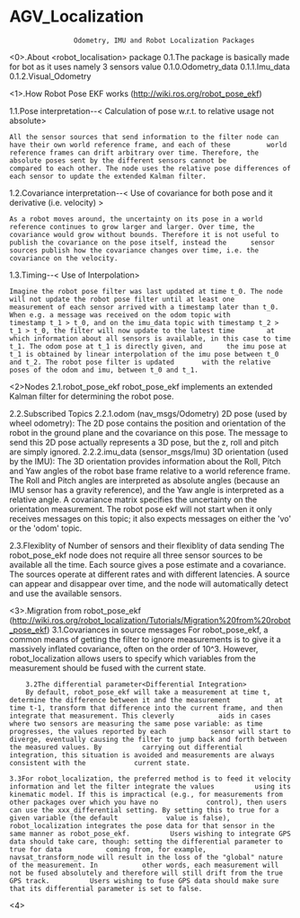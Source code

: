 AGV_Localization
================

					Odometry, IMU and Robot Localization Packages

<0>.About <robot_localisation> package
0.1.The package is basically made for <PR2> bot as it uses namely 3 sensors value
	0.1.0.Odometry_data<odomX>
	0.1.1.Imu_data<odomX>
	0.1.2.Visual_Odometry<voX>	


<1>.How Robot Pose EKF works (http://wiki.ros.org/robot_pose_ekf)

1.1.Pose interpretation--< Calculation of pose w.r.t. to relative usage not absolute>

	All the sensor sources that send information to the filter node can have their own world reference frame, and each of these 		world reference frames can drift arbitrary over time. Therefore, the absolute poses sent by the different sensors cannot be 		compared to each other. The node uses the relative pose differences of each sensor to update the extended Kalman filter.

1.2.Covariance interpretation--< Use of covariance for both pose and it derivative (i.e. velocity) >

	As a robot moves around, the uncertainty on its pose in a world reference continues to grow larger and larger. Over time, the 		covariance would grow without bounds. Therefore it is not useful to publish the covariance on the pose itself, instead the 		sensor sources publish how the covariance changes over time, i.e. the covariance on the velocity.

1.3.Timing--< Use of Interpolation>

	Imagine the robot pose filter was last updated at time t_0. The node will not update the robot pose filter until at least one 		measurement of each sensor arrived with a timestamp later than t_0. When e.g. a message was received on the odom topic with 		timestamp t_1 > t_0, and on the imu_data topic with timestamp t_2 > t_1 > t_0, the filter will now update to the latest time 		at which information about all sensors is available, in this case to time t_1. The odom pose at t_1 is directly given, and 		the imu pose at t_1 is obtained by linear interpolation of the imu pose between t_0 and t_2. The robot pose filter is updated 		with the relative poses of the odom and imu, between t_0 and t_1. 
	
<2>Nodes
2.1.robot_pose_ekf
	robot_pose_ekf implements an extended Kalman filter for determining the robot pose.

2.2.Subscribed Topics
	2.2.1.odom (nav_msgs/Odometry)
		2D pose (used by wheel odometry): The 2D pose contains the position and orientation of the robot in the ground plane 			and the covariance on this pose. The message to send this 2D pose actually represents a 3D pose, but the z, roll and 			pitch are simply ignored. 
	2.2.2.imu_data (sensor_msgs/Imu)<Use of Yaw as relative angle>
		3D orientation (used by the IMU): The 3D orientation provides information about the Roll, Pitch and Yaw angles of the 			robot base frame relative to a world reference frame. The Roll and Pitch angles are interpreted as absolute angles 			(because an IMU sensor has a gravity reference), and the Yaw angle is interpreted as a relative angle. A covariance 			matrix specifies the uncertainty on the orientation measurement. The robot pose ekf will not start when it only 		receives messages on this topic; it also expects messages on either the 'vo' or the 'odom' topic. 

2.3.Flexiblity of Number of sensors and their flexiblity of data sending
	The robot_pose_ekf node does not require all three sensor sources to be available all the time. Each source gives a pose 		estimate and a covariance. The sources operate at different rates and with different latencies. A source can appear and 	disappear over time, and the node will automatically detect and use the available sensors.

<3>.Migration from robot_pose_ekf (http://wiki.ros.org/robot_localization/Tutorials/Migration%20from%20robot_pose_ekf)
	3.1.Covariances in source messages<Setting high covarience to ignore the sensor>
		 For robot_pose_ekf, a common means of getting the filter to ignore measurements is to give it a massively inflated 			 covariance, often on the order of 10^3. However, robot_localization allows users to specify which variables from the 			 measurement should be fused with the current state.

    	3.2The differential parameter<Differential Integration>
		By default, robot_pose_ekf will take a measurement at time t, determine the difference between it and the measurement 			at time t-1, transform that difference into the current frame, and then integrate that measurement. This cleverly 			aids in cases where two sensors are measuring the same pose variable: as time progresses, the values reported by each 			sensor will start to diverge, eventually causing the filter to jump back and forth between the measured values. By 			carrying out differential integration, this situation is avoided and measurements are always consistent with the 			current state.

	3.3For robot_localization, the preferred method is to feed it velocity information and let the filter integrate the values 			using its kinematic model. If this is impractical (e.g., for measurements from other packages over which you have no 			control), then users can use the xxx_differential setting. By setting this to true for a given variable (the default 			value is false), robot_localization integrates the pose data for that sensor in the same manner as robot_pose_ekf. 			Users wishing to integrate GPS data should take care, though: setting the differential parameter to true for data 			coming from, for example, navsat_transform_node will result in the loss of the "global" nature of the measurement. In 			other words, each measurement will not be fused absolutely and therefore will still drift from the true GPS track. 			Users wishing to fuse GPS data should make sure that its differential parameter is set to false. 

<4>





